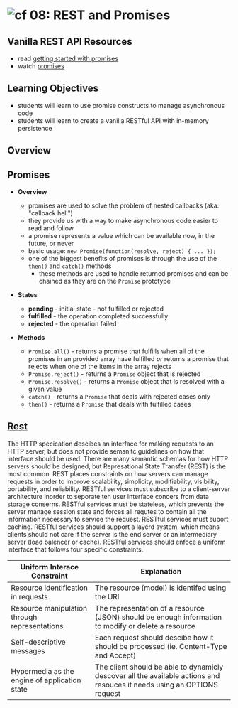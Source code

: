 ![cf](http://i.imgur.com/7v5ASc8.png) 08: REST and Promises
===

## Vanilla REST API Resources
* read [getting started with promises](https://developers.google.com/web/fundamentals/getting-started/primers/promises)
* watch [promises](https://www.youtube.com/watch?v=2d7s3spWAzo)

## Learning Objectives
* students will learn to use promise constructs to manage asynchronous code
* students will learn to create a vanilla RESTful API with in-memory persistence

## Overview
## Promises
  * **Overview**
    * promises are used to solve the problem of nested callbacks (aka: "callback hell")
    * they provide us with a way to make asynchronous code easier to read and follow
    * a promise represents a value which can be available now, in the future, or never
    * basic usage: `new Promise(function(resolve, reject) { ... });`
    * one of the biggest benefits of promises is through the use of the `then()` and `catch()` methods
      * these methods are used to handle returned promises and can be chained as they are on the `Promise` prototype

  * **States**
    * **pending** - initial state - not fulfilled or rejected
    * **fulfilled** - the operation completed successfully
    * **rejected** - the operation failed

  * **Methods**
    * `Promise.all()` - returns a promise that fulfills when all of the promises in an provided array have fulfilled *or* returns a promise that rejects when one of the items in the array rejects
    * `Promise.reject()` - returns a `Promise` object that is rejected
    * `Promise.resolve()` - returns a `Promise` object that is resolved with a given value
    * `catch()` - returns a `Promise` that deals with rejected cases only
    * `then()` - returns a `Promise` that deals with fulfilled cases


## [Rest](https://www.w3.org/2001/sw/wiki/REST)
The HTTP specication descibes an interface for making requests to an HTTP server, but does not provide semanitc guidelines on how that interface should be used. There are many semantic schemas for how HTTP servers should be designed, but Represational State Transfer (REST) is the most common. REST places constraints on how servers can manage requests in order to improve scalability, simplicity, modifiability, visibility, portability, and reliability. RESTful services must subscribe to a client-server architecture inorder to seporate teh user interface concers from data storage conserns. RESTful services must be stateless, which prevents the server manage session state and forces all requtes to contain all the information necessary to service the request. RESTful services must suport caching. RESTful services should support a layerd system, which means clients should not care if the server is the end server or an intermediary server (load balencer or cache).  RESTful services should enfoce a uniform interface that follows four specific constraints. 

| Uniform Interace Constraint | Explanation | 
| --- | --- | 
| Resource identification in requests  | The resource (model) is identifed using the URI |
| Resource manipulation through representations | The representation of a resource (JSON) should be enough information to modify or delete a resource | 
| Self-descriptive messages | Each request should descibe how it should be processed (ie. Content-Type and Accept) | 
| Hypermedia as the engine of application state | The client should be able to dynamicly descover all the available actions and resouces it needs using an OPTIONS request |
